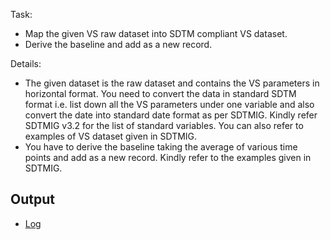 Task:
* Map the given VS raw dataset into SDTM compliant VS dataset. 
* Derive the baseline and add as a new record.
  
Details: 
- The given dataset is the raw dataset and contains the VS parameters in 
horizontal format. You need to convert the data in standard SDTM format 
i.e. list down all the VS parameters under one variable and also convert the 
date into standard date format as per SDTMIG. Kindly refer SDTMIG v3.2 for 
the list of standard variables. You can also refer to examples of VS dataset 
given in SDTMIG. 
- You have to derive the baseline taking the average of various time points and 
add as a new record. Kindly refer to the examples given in SDTMIG.


## Output
- [Log](https://github.com/princeadeyemoboy/safety-domain/blob/main/VS/vital.log)
